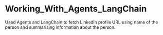 # Working_With_Agents_LangChain
Used Agents and LangChain to fetch LinkedIn profile URL using name of the person and summarising information about the person.
